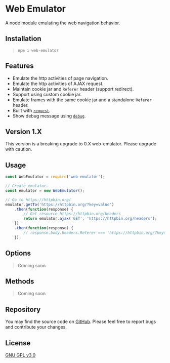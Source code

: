 Web Emulator
============
A node module emulating the web navigation behavior.

Installation
------------

> `npm i web-emulator`

Features
--------

* Emulate the http activities of page navigation.
* Emulate the http activities of AJAX request.
* Maintain cookie jar and `Referer` header (support redirect).
* Support using custom cookie jar.
* Emulate frames with the same cookie jar and a standalone `Referer` header.
* Built with [`request`](https://www.npmjs.com/package/request).
* Show debug message using [`debug`](https://www.npmjs.com/package/debug).

Version 1.X
-----------
This version is a breaking upgrade to 0.X web-emulator.
Please upgrade with caution.

Usage
-----

```javascript
const WebEmulator = require('web-emulator');

// Create emulator.
const emulator = new WebEmulator();

// Go to https://httpbin.org/
emulator.getTo('https://httpbin.org/?key=value')
    .then(function(response) {
        // Get resource https://httpbin.org/headers
        return emulator.ajax('GET', 'https://httpbin.org/headers');
    })
    .then(function(response) {
        // response.body.headers.Referer === 'https://httpbin.org/?key=value'
    });
```

Options
-------

> Coming soon

Methods
-------

> Coming soon

Repository
----------

You may find the source code on [GitHub](https://github.com/KennyTangHK/web-emulator). Please feel free to report bugs and contribute your changes.

License
-------

[GNU GPL v3.0](LICENSE.md)

